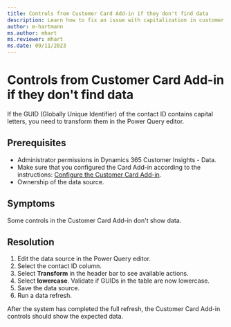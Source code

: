 ```yaml
---
title: Controls from Customer Card Add-in if they don't find data
description: Learn how to fix an issue with capitalization in customer ID fields.
author: m-hartmann
ms.author: mhart
ms.reviewer: mhart
ms.date: 09/11/2023
---
```


# Controls from Customer Card Add-in if they don't find data

If the GUID (Globally Unique Identifier) of the contact ID contains capital letters, you need to transform them in the Power Query editor.

## Prerequisites

- Administrator permissions in Dynamics 365 Customer Insights - Data.
- Make sure that you configured the Card Add-in according to the instructions: [Configure the Customer Card Add-in](/dynamics365/customer-insights/customer-card-add-in#configure-the-customer-card-add-in).
- Ownership of the data source.

## Symptoms

Some controls in the Customer Card Add-in don't show data.

## Resolution

1. Edit the data source in the Power Query editor.
1. Select the contact ID column.
1. Select **Transform** in the header bar to see available actions.
1. Select **lowercase**. Validate if GUIDs in the table are now lowercase.
1. Save the data source.
1. Run a data refresh.

After the system has completed the full refresh, the Customer Card Add-in controls should show the expected data.
